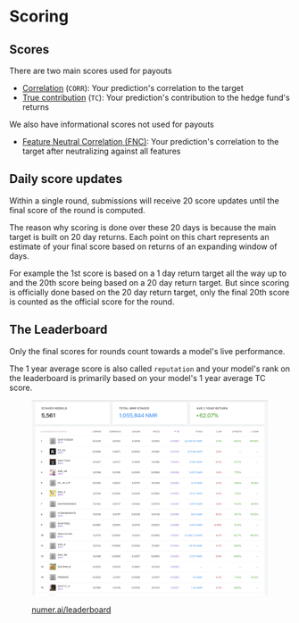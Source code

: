 # Scoring

## Scores

There are two main scores used for payouts

* [Correlation](https://docs.numer.ai/tournament/correlation-corr) (`CORR`): Your prediction's correlation to the target
* [True contribution](https://docs.numer.ai/tournament/true-contribution-tc) (`TC`):  Your prediction's contribution to the hedge fund's returns&#x20;

We also have informational scores not used for payouts

* [Feature Neutral Correlation (FNC)](feature-neutral-correlation.md): Your prediction's correlation to the target after neutralizing against all features &#x20;

## Daily score updates

Within a single round, submissions will receive 20 score updates until the final score of the round is computed.&#x20;

The reason why scoring is done over these 20 days is because the main target is built on 20 day returns. Each point on this chart represents an estimate of your final score based on returns of an expanding window of days.&#x20;

For example the 1st score is based on a 1 day return target all the way up to and the 20th score being based on a 20 day return target. But since scoring is officially done based on the 20 day return target, only the final 20th score is counted as the official score for the round.

## The Leaderboard

Only the final scores for rounds count towards a model's live performance.

The 1 year average score is also called `reputation` and your model's rank on the leaderboard is primarily based on your model's 1 year average TC score.&#x20;

<figure><img src="../../.gitbook/assets/image (97) (1).png" alt=""><figcaption><p><a href="https://numer.ai/leaderboard">numer.ai/leaderboard</a></p></figcaption></figure>

